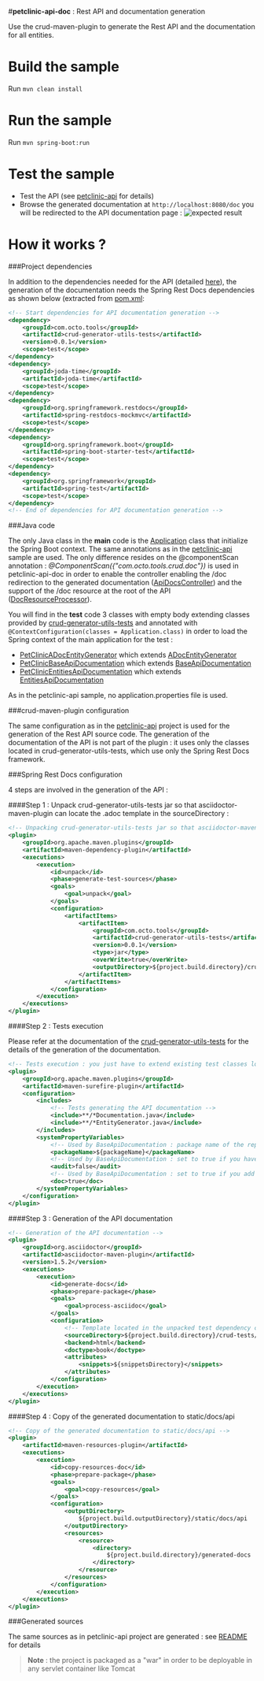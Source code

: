#**petclinic-api-doc** : Rest API and documentation generation

Use the crud-maven-plugin to generate the Rest API and the documentation for all entities.

Build the sample
================
Run ``mvn clean install``

Run the sample
==============
Run ``mvn spring-boot:run``

Test the sample
=============
* Test the API (see [petclinic-api](../petclinic-api/README.md#test-the-api) for details)
* Browse the generated documentation at ``http://localhost:8080/doc`` you will be redirected to the API documentation page :
![expected result](sample_api.jpg)

How it works ?
==============

###Project dependencies

In addition to the dependencies needed for the API (detailed [here](../petclinic-api/README.md#project-dependencies)), the generation of the documentation needs the Spring Rest Docs dependencies as shown below (extracted from [pom.xml](pom.xml):
```xml
<!-- Start dependencies for API documentation generation -->
<dependency>
    <groupId>com.octo.tools</groupId>
    <artifactId>crud-generator-utils-tests</artifactId>
    <version>0.0.1</version>
    <scope>test</scope>
</dependency>               
<dependency>
    <groupId>joda-time</groupId>
    <artifactId>joda-time</artifactId>
    <scope>test</scope>
</dependency>
<dependency>
    <groupId>org.springframework.restdocs</groupId>
    <artifactId>spring-restdocs-mockmvc</artifactId>
    <scope>test</scope>
</dependency>
<dependency>
    <groupId>org.springframework.boot</groupId>
    <artifactId>spring-boot-starter-test</artifactId>
    <scope>test</scope>
</dependency>
<dependency>
    <groupId>org.springframework</groupId>
    <artifactId>spring-test</artifactId>
    <scope>test</scope>
</dependency>
<!-- End of dependencies for API documentation generation -->
```

###Java code

The only Java class in the **main** code is the [Application](src/main/java/com/octo/tools/samples/petclinic/Application.java) class that initialize the Spring Boot context. The same annotations as in the [petclinic-api](../petclinic-api/README.md#java-code) sample are used. The only difference resides on the @componentScan annotation : *@ComponentScan({"com.octo.tools.crud.doc"})* is used in petclinic-api-doc in order to enable the controller enabling the /doc redirection to the generated documentation ([ApiDocsController](../../crud-generator-utils/src/main/java/com/octo/tools/crud/doc/ApiDocsController.java)) and the support of the /doc resource at the root of the API ([DocResourceProcessor](https://github.com/yanndemel/crud-rest-gen/blob/master/crud-generator-utils/src/main/java/com/octo/tools/crud/doc/DocResourceProcessor.java)).

You will find in the **test** code 3 classes with empty body extending classes provided by [crud-generator-utils-tests](../../crud-generator-utils-tests) and annotated with ``@ContextConfiguration(classes = Application.class)`` in order to load the Spring context of the main application for the test :

* [PetClinicADocEntityGenerator](src/test/java/com/octo/tools/samples/petclinic/PetClinicADocEntityGenerator.java) which extends [ADocEntityGenerator](https://github.com/yanndemel/crud-rest-gen/blob/master/crud-generator-utils-tests/src/main/java/com/octo/tools/crud/doc/ADocEntityGenerator.java)
* [PetClinicBaseApiDocumentation](src/test/java/com/octo/tools/samples/petclinic/PetClinicBaseApiDocumentation.java) which extends [BaseApiDocumentation](src/main/java/com/octo/tools/crud/doc/BaseApiDocumentation.java)
* [PetClinicEntitiesApiDocumentation](src/test/java/com/octo/tools/samples/petclinic/PetClinicEntitiesApiDocumentation.java) which extends [EntitiesApiDocumentation](https://github.com/yanndemel/crud-rest-gen/blob/master/crud-generator-utils-tests/src/main/java/com/octo/tools/crud/doc/EntitiesApiDocumentation.java)

As in the petclinic-api sample, no application.properties file is used. 

###crud-maven-plugin configuration

The same configuration as in the [petclinic-api](../petclinic-api#crud-maven-plugin-configuration) project is used for the generation of the Rest API source code. The generation of the documentation of the API is not part of the plugin : it uses only the classes located in crud-generator-utils-tests, which use only the Spring Rest Docs framework.

###Spring Rest Docs configuration

4 steps are involved in the generation of the API :

####Step 1 : Unpack crud-generator-utils-tests jar so that asciidoctor-maven-plugin can locate the .adoc template in the sourceDirectory :
```xml
<!-- Unpacking crud-generator-utils-tests jar so that asciidoctor-maven-plugin can locate the .adoc template in the sourceDirectory -->
<plugin>
    <groupId>org.apache.maven.plugins</groupId>
    <artifactId>maven-dependency-plugin</artifactId>
    <executions>
        <execution>
            <id>unpack</id>
            <phase>generate-test-sources</phase>
            <goals>
                <goal>unpack</goal>
            </goals>
            <configuration>
                <artifactItems>
                    <artifactItem>
                        <groupId>com.octo.tools</groupId>
                        <artifactId>crud-generator-utils-tests</artifactId>
                        <version>0.0.1</version>
                        <type>jar</type>
                        <overWrite>true</overWrite>
                        <outputDirectory>${project.build.directory}/crud-tests</outputDirectory>
                    </artifactItem>
                </artifactItems>
            </configuration>
        </execution>
    </executions>
</plugin>
```
####Step 2 : Tests execution

Please refer at the documentation of the [crud-generator-utils-tests](../../crud-generator-utils-tests/README.md#api-documentation-generation-unit-tests) for the details of the generation of the documentation.
```xml
<!-- Tests execution : you just have to extend existing test classes located in crud-generator-utils-tests -->
<plugin>
    <groupId>org.apache.maven.plugins</groupId>
    <artifactId>maven-surefire-plugin</artifactId>
    <configuration>
        <includes>
            <!-- Tests generating the API documentation -->
            <include>**/*Documentation.java</include>
            <include>**/*EntityGenerator.java</include>
        </includes>                 
        <systemPropertyVariables>
            <!-- Used by BaseApiDocumentation : package name of the repository classes -->
            <packageName>${packageName}</packageName>
            <!-- Used by BaseApiDocumentation : set to true if you have generated audit controllers with crud-maven-plugin -->
            <audit>false</audit>
            <!-- Used by BaseApiDocumentation : set to true if you add "com.octo.tools" to the @ComponentScan annotation on your @SpringBootApplication class -->
            <doc>true</doc>                        
        </systemPropertyVariables>
    </configuration>
</plugin>
```
####Step 3 : Generation of the API documentation
```xml
<!-- Generation of the API documentation -->
<plugin>
    <groupId>org.asciidoctor</groupId>
    <artifactId>asciidoctor-maven-plugin</artifactId>
    <version>1.5.2</version>
    <executions>
        <execution>
            <id>generate-docs</id>
            <phase>prepare-package</phase>
            <goals>
                <goal>process-asciidoc</goal>
            </goals>
            <configuration>
                <!-- Template located in the unpacked test dependency crud-generator-utils-tests -->
                <sourceDirectory>${project.build.directory}/crud-tests/asciidoc</sourceDirectory>
                <backend>html</backend>
                <doctype>book</doctype>
                <attributes>
                    <snippets>${snippetsDirectory}</snippets>
                </attributes>
            </configuration>
        </execution>
    </executions>
</plugin>
```
####Step 4 : Copy of the generated documentation to static/docs/api

```xml
<!-- Copy of the generated documentation to static/docs/api -->
<plugin>
    <artifactId>maven-resources-plugin</artifactId>
    <executions>
        <execution>
            <id>copy-resources-doc</id>
            <phase>prepare-package</phase>
            <goals>
                <goal>copy-resources</goal>
            </goals>
            <configuration>
                <outputDirectory>
                    ${project.build.outputDirectory}/static/docs/api
                </outputDirectory>
                <resources>
                    <resource>
                        <directory>
                            ${project.build.directory}/generated-docs
                        </directory>
                    </resource>
                </resources>
            </configuration>
        </execution>
    </executions>
</plugin>
```

###Generated sources

The same sources as in petclinic-api project are generated : see [README](../petclinic-api/README.md#generated-sources) for details


> **Note** : the project is packaged as a "war" in order to be deployable in any servlet container like Tomcat
